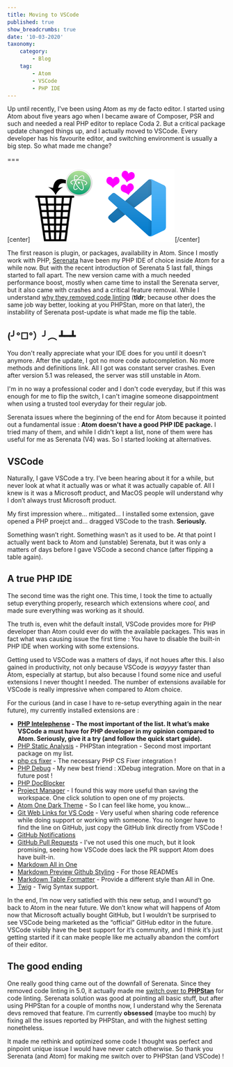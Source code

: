 ```yaml
---
title: Moving to VSCode
published: true
show_breadcrumbs: true
date: '10-03-2020'
taxonomy:
    category:
        - Blog
    tag:
        - Atom
        - VSCode
        - PHP IDE
---
```


Up until recently, I've been using Atom as my de facto editor. I started using Atom about five years ago when I became aware of Composer, PSR and such and needed a real PHP editor to replace Coda 2. But a critical package update changed things up, and I actually moved to VSCode. Every developer has his favourite editor, and switching environment is usually a big step. So what made me change?

===

[center]![](01.Header.png)[/center]

The first reason is plugin, or packages, availability in Atom. Since I mostly work with PHP, [Serenata](https://serenata.gitlab.io) have been my PHP IDE of choice inside Atom for a while now. But with the recent introduction of Serenata 5 last fall, things started to fall apart. The new version came with a much needed performance boost, mostly when came time to install the Serenata server, but it also came with crashes and a critical feature removal. While I understand [why they removed code linting](https://gitlab.com/Serenata/Serenata/-/wikis/Linting#deprecation) (**tldr**; because other does the same job way better, looking at you PHPStan, more on that later), the instability of Serenata post-update is what made me flip the table.

## (╯°□°）╯︵ ┻━┻


You don't really appreciate what your IDE does for you until it doesn't anymore. After the update, I got no more code autocompletion. No more methods and definitions link. All I got was constant server crashes. Even after version 5.1 was released, the server was still unstable in Atom.

I'm in no way a professional coder and I don't code everyday, but if this was enough for me to flip the switch, I can't imagine someone disappointment when using a trusted tool everyday for their regular job.

Serenata issues where the beginning of the end for Atom because it pointed out a fundamental issue : **Atom doesn't have a good PHP IDE package.** I tried many of them, and while I didn't kept a list, none of them were has useful for me as Serenata (V4) was. So I started looking at alternatives.

## VSCode

Naturally, I gave VSCode a try. I’ve been hearing about it for a while, but never look at what it actually was or what it was actually capable of. All I knew is it was a Microsoft product, and MacOS people will understand why I don’t always trust Microsoft product.

My first impression where… mitigated… I installed some extension, gave opened a PHP proejct and… dragged VSCode to the trash. **Seriously.**

Something wasn’t right. Something wasn’t as it used to be. At that point I actually went back to Atom and (unstable) Serenata, but it was only a matters of days before I gave VSCode a second chance (after flipping a table again).

## A true PHP IDE

The second time was the right one. This time, I took the time to actually setup everything properly, research which extensions where _cool_, and made sure everything was working as it should.

The truth is, even whit the default install, VSCode provides more for PHP developer than Atom could ever do with the available packages. This was in fact what was causing issue the first time : You have to disable the built-in PHP IDE when working with some extensions.

Getting used to VSCode was a matters of days, if not houes after this. I also gained in productivity, not only because VSCode is _wayyyy_ faster than Atom, especially at startup, but also because I found some nice and useful extensions I never thought I needed. The number of extensions available for VSCode is really impressive when compared to Atom choice.

For the curious (and in case I have to re-setup everything again in the near future), my currently installed extensions are :

- **[PHP Intelephense](https://marketplace.visualstudio.com/items?itemName=bmewburn.vscode-intelephense-client) - The most important of the list. It what’s make VSCode a must have for PHP developer in my opinion compared to Atom. Seriously, give it a try (and follow the quick start guide).**
- [PHP Static Analysis](https://marketplace.visualstudio.com/items?itemName=breezelin.phpstan) - PHPStan integration - Second most important package on my list.
- [php cs fixer](https://marketplace.visualstudio.com/items?itemName=junstyle.php-cs-fixer) - The necessary PHP CS Fixer integration !
- [PHP Debug](https://marketplace.visualstudio.com/items?itemName=felixfbecker.php-debug) - My new best friend : XDebug integration. More on that in a future post !
- [PHP DocBlocker](https://marketplace.visualstudio.com/items?itemName=neilbrayfield.php-docblocker)
- [Project Manager](https://marketplace.visualstudio.com/items?itemName=alefragnani.project-manager) - I found this way more useful than saving the workspace. One click solution to open one of my projects.
- [Atom One Dark Theme](https://marketplace.visualstudio.com/items?itemName=akamud.vscode-theme-onedark) - So I can feel like home, you know…
- [Git Web Links for VS Code](https://marketplace.visualstudio.com/items?itemName=reduckted.vscode-gitweblinks) - Very useful when sharing code reference while doing support or working with someone. You no longer have to find the line on GitHub, just copy the GitHub link directly from VSCode !
- [GitHub Notifications](https://marketplace.visualstudio.com/items?itemName=fabiospampinato.vscode-github-notifications-bell)
- [GitHub Pull Requests](https://marketplace.visualstudio.com/items?itemName=GitHub.vscode-pull-request-github) - I’ve not used this one much, but it look promising, seeing how VSCode does lack the PR support Atom does have built-in.
- [Markdown All in One](https://marketplace.visualstudio.com/items?itemName=yzhang.markdown-all-in-one)
- [Markdown Preview Github Styling](https://marketplace.visualstudio.com/items?itemName=bierner.markdown-preview-github-styles) - For those READMEs
- [Markdown Table Formatter](https://marketplace.visualstudio.com/items?itemName=fcrespo82.markdown-table-formatter) - Provide a different style than All in One.
- [Twig](https://marketplace.visualstudio.com/items?itemName=whatwedo.twig) - Twig Syntax support.

In the end, I’m now very satisfied with this new setup, and I wound’t go back to Atom in the near future. We don’t know what will happens of Atom now that Microsoft actually bought GitHub, but I wouldn’t be surprised to see VSCode being marketed as the “official” GitHub editor in the future. VSCode visibly have the best support for it’s community, and I think it’s just getting started if it can make people like me actually abandon the comfort of their editor.

## The good ending

One really good thing came out of the downfall of Serenata. Since they removed code linting in 5.0, it actually made me [switch over to **PHPStan**](/blog/serenata-phpstan) for code linting. Serenata solution was good at pointing all basic stuff, but after using PHPStan for a couple of months now, I understand why the Serenata devs removed that feature. I’m currently **obsessed** (maybe too much) by fixing all the issues reported by PHPStan, and with the highest setting nonetheless.

It made me rethink and optimized some code I thought was perfect and pinpoint unique issue I would have never catch otherwise. So thank you Serenata (and Atom) for making me switch over to PHPStan (and VSCode) !
